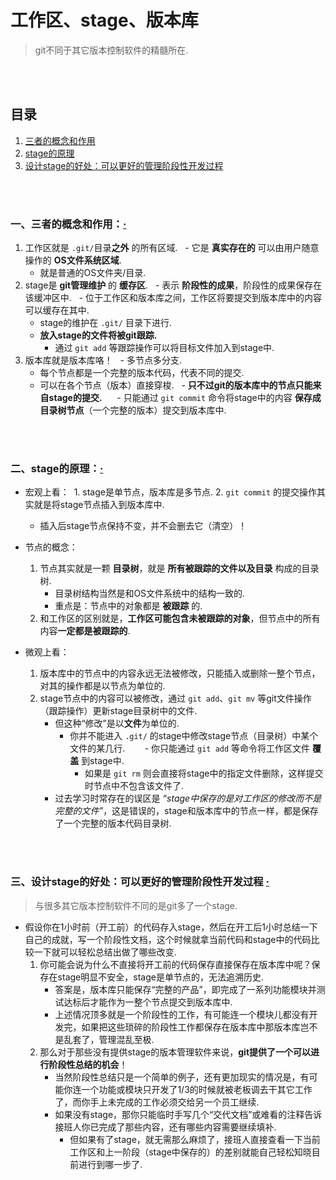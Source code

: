 # 工作区、stage、版本库
> git不同于其它版本控制软件的精髓所在.

<br><br>

## 目录
1. [三者的概念和作用](#一三者的概念和作用)
2. [stage的原理](#二stage的原理)
3. [设计stage的好处：可以更好的管理阶段性开发过程](#三设计stage的好处可以更好的管理阶段性开发过程--)

<br><br>

### 一、三者的概念和作用：[·](#目录)

1. 工作区就是 `.git/`目录**之外** 的所有区域.
   - 它是 **真实存在的** 可以由用户随意操作的 **OS文件系统区域**.
      - 就是普通的OS文件夹/目录.
2. stage是 **git管理维护** 的 **缓存区**.
   - 表示 **阶段性的成果**，阶段性的成果保存在该缓冲区中.
   - 位于工作区和版本库之间，工作区将要提交到版本库中的内容可以缓存在其中.
   - stage的维护在 `.git/` 目录下进行.
   - **放入stage的文件将被git跟踪.**
      - 通过 `git add` 等跟踪操作可以将目标文件加入到stage中.
3. 版本库就是版本库咯！
   - 多节点多分支.
   - 每个节点都是一个完整的版本代码，代表不同的提交.
   - 可以在各个节点（版本）直接穿梭.
   - **只不过git的版本库中的节点只能来自stage的提交.**
      - 只能通过 `git commit` 命令将stage中的内容 **保存成目录树节点**（一个完整的版本）提交到版本库中.

<br><br>

### 二、stage的原理：[·](#目录)

- 宏观上看：
  1. stage是单节点，版本库是多节点.
  2. `git commit` 的提交操作其实就是将stage节点插入到版本库中.
     - 插入后stage节点保持不变，并不会删去它（清空）！


- 节点的概念：
  1. 节点其实就是一颗 **目录树**，就是 **所有被跟踪的文件以及目录** 构成的目录树.
     - 目录树结构当然是和OS文件系统中的结构一致的.
     - 重点是：节点中的对象都是 **被跟踪** 的.
  2. 和工作区的区别就是，**工作区可能包含未被跟踪的对象**，但节点中的所有内容**一定都是被跟踪的**.


- 微观上看：
  1. 版本库中的节点中的内容永远无法被修改，只能插入或删除一整个节点，对其的操作都是以节点为单位的.
  2. stage节点中的内容可以被修改，通过 `git add`、`git mv` 等git文件操作（跟踪操作）更新stage目录树中的文件.
     - 但这种“修改”是以**文件**为单位的.
        - 你并不能进入 `.git/` 的stage中修改stage节点（目录树）中某个文件的某几行.
        - 你只能通过 `git add` 等命令将工作区文件 **覆盖** 到stage中.
           - 如果是 `git rm` 则会直接将stage中的指定文件删除，这样提交时节点中不包含该文件了.
     - 过去学习时常存在的误区是 _“stage中保存的是对工作区的修改而不是完整的文件”_，这是错误的，stage和版本库中的节点一样，都是保存了一个完整的版本代码目录树.

<br><br>

### 三、设计stage的好处：可以更好的管理阶段性开发过程  [·](#目录)
> 与很多其它版本控制软件不同的是git多了一个stage.

- 假设你在1小时前（开工前）的代码存入stage，然后在开工后1小时总结一下自己的成就，写一个阶段性文档，这个时候就拿当前代码和stage中的代码比较一下就可以轻松总结出做了哪些改变.
  1. 你可能会说为什么不直接将开工前的代码保存直接保存在版本库中呢？保存在stage明显不安全，stage是单节点的，无法追溯历史.
     - 答案是，版本库只能保存“完整的产品”，即完成了一系列功能模块并测试达标后才能作为一整个节点提交到版本库中.
     - 上述情况顶多就是一个阶段性的工作，有可能连一个模块儿都没有开发完，如果把这些琐碎的阶段性工作都保存在版本库中那版本库岂不是乱套了，管理混乱至极.
  2. 那么对于那些没有提供stage的版本管理软件来说，**git提供了一个可以进行阶段性总结的机会**！
     - 当然阶段性总结只是一个简单的例子，还有更加现实的情况是，有可能你连一个功能或模块只开发了1/3的时候就被老板调去干其它工作了，而你手上未完成的工作必须交给另一个员工继续.
     - 如果没有stage，那你只能临时手写几个“交代文档”或难看的注释告诉接班人你已完成了那些内容，还有哪些内容需要继续填补.
        - 但如果有了stage，就无需那么麻烦了，接班人直接查看一下当前工作区和上一阶段（stage中保存的）的差别就能自己轻松知晓目前进行到哪一步了.
